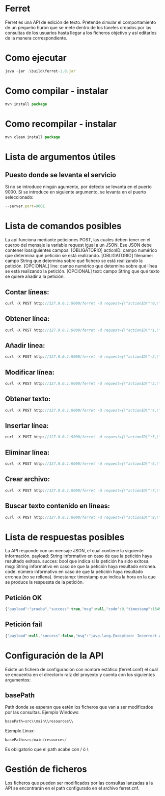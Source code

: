 # Ferret
Ferret es una API de edición de texto. Pretende simular el comportamiento de un pequeño hurón que se mete dentro de los túneles creados por las consultas de los usuarios hasta llegar a los ficheros objetivo y así editarlos de la manera correspondiente.

# Como ejecutar
```javascript
java -jar .\build\ferret-1.0.jar
```

# Como compilar - instalar
```javascript
mvn install package
```

# Como recompilar - instalar
```javascript
mvn clean install package
```

# Lista de argumentos útiles
## Puesto donde se levanta el servicio
Si no se introduce ningún agumento, por defecto se levanta en el puerto 9000.
Si se introduce en siguiente argumento, se levanta en el puerto seleccionado:
```javascript
--server.port=9001
```

# Lista de comandos posibles
La api funciona mediante peticiones POST, las cuales deben tener en el cuerpo del mensaje la variable request igual a un JSON.
Ese JSON debe contener lossiguientes campos:
[OBLIGATORIO] actionID: campo numérico que determina qué petición se está realizando.
[OBLIGATORIO] filename: campo String que determina sobre qué fichero se está realizando la petición.
[OPCIONAL] line: campo numérico que determina sobre qué línea se está realizando la petición.
[OPCIONAL] text: campo String que qué texto se quiere añadir a la petición.
## Contar líneas:
```javascript
curl -X POST http://127.0.0.1:9000/ferret -d request={\"actionID\":0,\"fileName\":\"test.txt\"}
```
## Obtener línea:
```javascript
curl -X POST http://127.0.0.1:9000/ferret -d request={\"actionID\":1,\"fileName\":\"test.txt\",\"line\":2}
```
## Añadir línea:
```javascript
curl -X POST http://127.0.0.1:9000/ferret -d request={\"actionID\":2,\"fileName\":\"test.txt\",\"text\":\"test\"}
```
## Modificar línea:
```javascript
curl -X POST http://127.0.0.1:9000/ferret -d request={\"actionID\":3,\"fileName\":\"test.txt\",\"line\":2,\"text\":\"test\"}
```
## Obtener texto:
```javascript
curl -X POST http://127.0.0.1:9000/ferret -d request={\"actionID\":4,\"fileName\":\"test.txt\"}
```
## Insertar línea:
```javascript
curl -X POST http://127.0.0.1:9000/ferret -d request={\"actionID\":5,\"fileName\":\"test.txt\",\"line\":2,\"text\":\"test\"}
```
## Eliminar línea:
```javascript
curl -X POST http://127.0.0.1:9000/ferret -d request={\"actionID\":6,\"fileName\":\"test.txt\",\"line\":2}
```
## Crear archivo:
```javascript
curl -X POST http://127.0.0.1:9000/ferret -d request={\"actionID\":7,\"fileName\":\"nuevo.txt\"}
```
## Buscar texto contenido en líneas:
```javascript
curl -X POST http://127.0.0.1:9000/ferret -d request={\"actionID\":8,\"fileName\":\"test.txt\",\"text\":\"test\"}
```

# Lista de respuestas posibles
La API responde con un mensaje JSON, el cual contiene la siguiente información.
payload: String informativo en caso de que la petición haya resultado exitosa.
succes: bool que indica si la petición ha sido exitosa.
msg: String informativo en caso de que la petición haya resultado erronea.
code: número informativo en caso de que la petición haya resultado erronea (no se rellena).
timestamp: timestamp que indica la hora en la que se produce la respuesta de la petición.
## Petición OK
```javascript
{"payload":"prueba","success":true,"msg":null,"code":0,"timestamp":1549810560}
```
## Petición fail
```javascript
{"payload":null,"success":false,"msg":"java.lang.Exception: Incorrect action selected","code":0,"timestamp":1549811248}
```

# Configuración de la API
Existe un fichero de configuración con nombre estático (ferret.conf) el cual se encuentra en el directorio raíz del proyexto y cuenta con los siguientes argumentos:
## basePath
Path donde se esperan que estén los ficheros que van a ser modificados por las consultas.
Ejemplo Windows:
```javascript
basePath=src\\main\\resources\\
```
Ejemplo Linux:
```javascript
basePath=src/main/resources/
```
Es obligatorio que el path acabe con / ó \\

# Gestión de ficheros
Los ficheros que pueden ser modificados por las consultas lanzadas a la API se encontrarán en el path configurado en el archivo ferret.cnf.